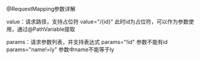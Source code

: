 @RequestMapping参数详解

value：请求路径，支持占位符
	value="/{id}" 此时id为占位符，可以作为参数使用，通过@PathVariable提取


params：请求参数列表，并支持表达式
	params="!id" 参数不能有id
	params="name!=ly" 参数中name不能等于ly